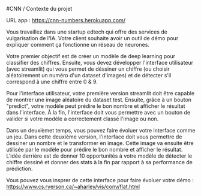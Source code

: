 #CNN / Contexte du projet

URL app : https://cnn-numbers.herokuapp.com/

Vous travaillez dans une startup edtech qui offre des services de vulgarisation de l'IA. Votre client souhaite avoir un outil de démo pour expliquer comment ça fonctionne un réseau de neurones.

Votre premier objectif est de créer un modèle de deep learning pour classifier des chiffres. Ensuite, vous devez développer l'interface utilisateur (avec streamlit) qui vous permet de déssiner un chiffre (ou choisir aléatoirement un numéro d'un dataset d'images) et de détecter s'il correspond à une chiffre entre 0 & 9.

Pour l'interface utilisateur, votre première version streamlit doit être capable de montrer une image aléatoire du dataset test. Ensuite, grâce à un bouton "predict", votre modèle peut prédire le bon nombre et afficher le résultat dans l'interface. À la fin, l'interface doit vous permettre avec un bouton de valider si votre modèle a correctement classé l'image ou non.

Dans un deuxièmet temps, vous pouvez faire évoluer votre interface comme un jeu. Dans cette deuxième version, l'interface doit vous permettre de dessiner un nombre et le transformer en image. Cette image va ensuite être utilisée par le modèle pour prédire le bon nombre et afficher le résultat. L'idée derrière est de donner 10 opportunités à votre modèle de détecter le chiffre dessiné et donner des stats à la fin par rapport à sa performance de prédiction.

Vous pouvez vous insprer de cette interface pour faire évoluer votre démo : https://www.cs.ryerson.ca/~aharley/vis/conv/flat.html
